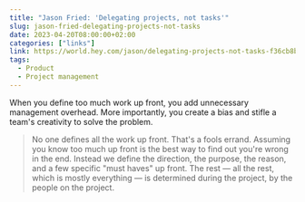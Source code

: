 ```yaml
---
title: "Jason Fried: 'Delegating projects, not tasks'"
slug: jason-fried-delegating-projects-not-tasks
date: 2023-04-20T08:00:00+02:00
categories: ["links"]
link: https://world.hey.com/jason/delegating-projects-not-tasks-f36cb8bc
tags:
  - Product
  - Project management
---
```


When you define too much work up front, you add unnecessary management overhead. More importantly, you create a bias and stifle a team's creativity to solve the problem.

> No one defines all the work up front. That's a fools errand. Assuming you know too much up front is the best way to find out you're wrong in the end. Instead we define the direction, the purpose, the reason, and a few specific "must haves" up front. The rest — all the rest, which is mostly everything — is determined during the project, by the people on the project.
